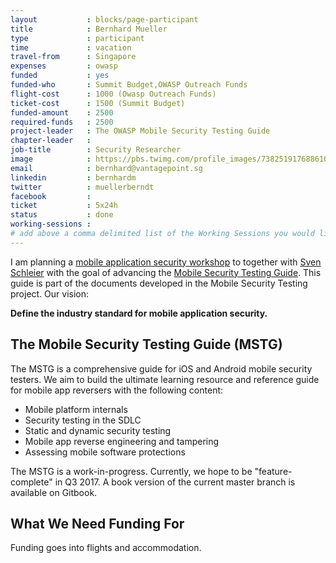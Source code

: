 ```yaml
---
layout           : blocks/page-participant
title            : Bernhard Mueller
type             : participant
time             : vacation
travel-from      : Singapore
expenses         : owasp
funded           : yes
funded-who       : Summit Budget,OWASP Outreach Funds
flight-cost      : 1000 (Owasp Outreach Funds)
ticket-cost      : 1500 (Summit Budget)
funded-amount    : 2500
required-funds   : 2500
project-leader   : The OWASP Mobile Security Testing Guide
chapter-leader   :
job-title        : Security Researcher
image            : https://pbs.twimg.com/profile_images/738251917688610816/1_MzP-c2_400x400.jpg
email            : bernhard@vantagepoint.sg
linkedin         : bernhardm
twitter          : muellerberndt
facebook         :
ticket           : 5x24h
status           : done
working-sessions :
# add above a comma delimited list of the Working Sessions you would like to attend (use the session's title)
---
```


I am planning a [mobile application security workshop](/Working-Sessions/Mobile-Security/index.html) to together with [Sven Schleier](/Participants/funded/Sven-Schleier.html) with the goal of advancing the [Mobile Security Testing Guide](https://github.com/OWASP/owasp-mstg). This guide is part of the documents developed in the Mobile Security Testing project. Our vision:

**Define the industry standard for mobile application security.**

## The Mobile Security Testing Guide (MSTG)

The MSTG is a comprehensive guide for iOS and Android mobile security testers. We aim to build the ultimate learning resource and reference guide for mobile app reversers with the following content:

- Mobile platform internals
- Security testing in the SDLC
- Static and dynamic security testing
- Mobile app reverse engineering and tampering
- Assessing mobile software protections

The MSTG is a work-in-progress. Currently, we hope to be "feature-complete" in Q3 2017. A book version of the current master branch is available on Gitbook.

## What We Need Funding For

Funding goes into flights and accommodation.
